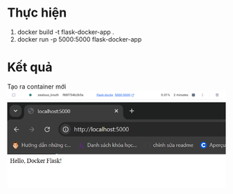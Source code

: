 # Thực hiện
1.  docker build -t flask-docker-app .
2.  docker run -p 5000:5000 flask-docker-app
# Kết quả
Tạo ra container mới
![alt text](image-1.png)
![alt text](image.png)